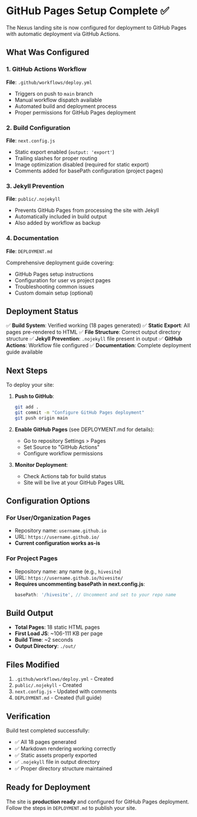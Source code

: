 # GitHub Pages Setup Complete ✅

The Nexus landing site is now configured for deployment to GitHub Pages with automatic deployment via GitHub Actions.

## What Was Configured

### 1. GitHub Actions Workflow
**File**: `.github/workflows/deploy.yml`

- Triggers on push to `main` branch
- Manual workflow dispatch available
- Automated build and deployment process
- Proper permissions for GitHub Pages deployment

### 2. Build Configuration
**File**: `next.config.js`

- Static export enabled (`output: 'export'`)
- Trailing slashes for proper routing
- Image optimization disabled (required for static export)
- Comments added for basePath configuration (project pages)

### 3. Jekyll Prevention
**File**: `public/.nojekyll`

- Prevents GitHub Pages from processing the site with Jekyll
- Automatically included in build output
- Also added by workflow as backup

### 4. Documentation
**File**: `DEPLOYMENT.md`

Comprehensive deployment guide covering:
- GitHub Pages setup instructions
- Configuration for user vs project pages
- Troubleshooting common issues
- Custom domain setup (optional)

## Deployment Status

✅ **Build System**: Verified working (18 pages generated)
✅ **Static Export**: All pages pre-rendered to HTML
✅ **File Structure**: Correct output directory structure
✅ **Jekyll Prevention**: `.nojekyll` file present in output
✅ **GitHub Actions**: Workflow file configured
✅ **Documentation**: Complete deployment guide available

## Next Steps

To deploy your site:

1. **Push to GitHub**:
   ```bash
   git add .
   git commit -m "Configure GitHub Pages deployment"
   git push origin main
   ```

2. **Enable GitHub Pages** (see DEPLOYMENT.md for details):
   - Go to repository Settings > Pages
   - Set Source to "GitHub Actions"
   - Configure workflow permissions

3. **Monitor Deployment**:
   - Check Actions tab for build status
   - Site will be live at your GitHub Pages URL

## Configuration Options

### For User/Organization Pages
- Repository name: `username.github.io`
- URL: `https://username.github.io/`
- **Current configuration works as-is**

### For Project Pages
- Repository name: any name (e.g., `hivesite`)
- URL: `https://username.github.io/hivesite/`
- **Requires uncommenting basePath in next.config.js**:
  ```javascript
  basePath: '/hivesite', // Uncomment and set to your repo name
  ```

## Build Output

- **Total Pages**: 18 static HTML pages
- **First Load JS**: ~106-111 KB per page
- **Build Time**: ~2 seconds
- **Output Directory**: `./out/`

## Files Modified

1. `.github/workflows/deploy.yml` - Created
2. `public/.nojekyll` - Created
3. `next.config.js` - Updated with comments
4. `DEPLOYMENT.md` - Created (full guide)

## Verification

Build test completed successfully:
- ✅ All 18 pages generated
- ✅ Markdown rendering working correctly
- ✅ Static assets properly exported
- ✅ `.nojekyll` file in output directory
- ✅ Proper directory structure maintained

## Ready for Deployment

The site is **production ready** and configured for GitHub Pages deployment. Follow the steps in `DEPLOYMENT.md` to publish your site.
